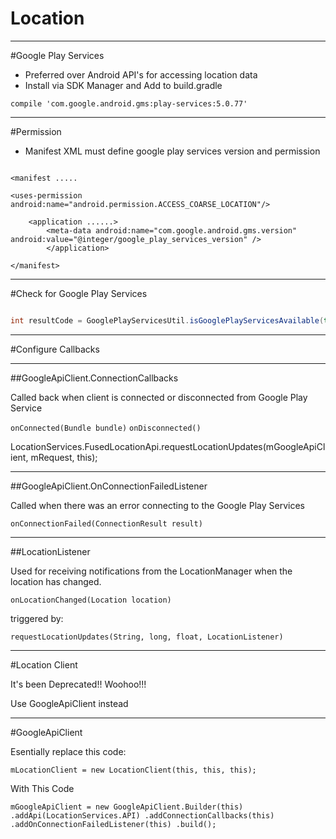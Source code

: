 # Location

---

#Google Play Services

* Preferred over Android API's for accessing location data
* Install via SDK Manager and Add to build.gradle 


`compile 'com.google.android.gms:play-services:5.0.77'`

---

#Permission 

* Manifest XML must define google play services version and permission

``` 

<manifest .....

<uses-permission android:name="android.permission.ACCESS_COARSE_LOCATION"/>

	<application ......>
		<meta-data android:name="com.google.android.gms.version" 		android:value="@integer/google_play_services_version" />
		</application>

</manifest>
```

--- 

#Check for Google Play Services 

```java 

int resultCode = GooglePlayServicesUtil.isGooglePlayServicesAvailable(this);

```

---

#Configure Callbacks 


---

##GoogleApiClient.ConnectionCallbacks

Called back when client is connected or disconnected from Google Play Service 

`onConnected(Bundle bundle)`
`onDisconnected()`

 LocationServices.FusedLocationApi.requestLocationUpdates(mGoogleApiClient, mRequest, this);

---

##GoogleApiClient.OnConnectionFailedListener

Called when there was an error connecting to the Google Play Services 

`onConnectionFailed(ConnectionResult result)`

---

##LocationListener 

Used for receiving notifications from the LocationManager when the location has changed.

`onLocationChanged(Location location)` 

triggered by: 

`requestLocationUpdates(String, long, float, LocationListener)`

---

#Location Client

It's been Deprecated!! Woohoo!!! 

Use GoogleApiClient instead

---

#GoogleApiClient

Esentially replace this code: 

`mLocationClient = new LocationClient(this, this, this);`


With This Code


`mGoogleApiClient = new GoogleApiClient.Builder(this)
                .addApi(LocationServices.API)
                .addConnectionCallbacks(this)
                .addOnConnectionFailedListener(this)
                .build();`



